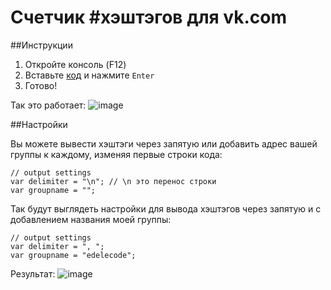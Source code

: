 Счетчик #хэштэгов для vk.com
==============

##Инструкции

1. Откройте консоль (F12)
2. Вставьте [код](https://github.com/edele/hashtagcounter/blob/master/main.js) и нажмите `Enter`
3. Готово!

Так это работает:
![image](https://cloud.githubusercontent.com/assets/2607770/2622178/d6a89326-bc93-11e3-94f7-ac40885cb12d.png)

##Настройки

Вы можете вывести хэштэги через запятую или добавить адрес вашей группы к каждому, изменяя первые строки кода:
```
// output settings
var delimiter = "\n"; // \n это перенос строки
var groupname = "";
```
Так будут выглядеть настройки для вывода хэштэгов через запятую и с добавлением названия моей группы:


```
// output settings
var delimiter = ", ";
var groupname = "edelecode";
```

Результат:
![image](https://cloud.githubusercontent.com/assets/2607770/2622194/746b92b0-bc95-11e3-86b1-44ffab15434f.png)
